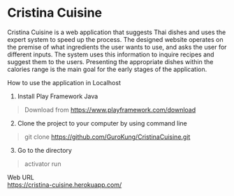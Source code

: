 Cristina Cuisine
=================================

Cristina Cuisine is a web application that suggests Thai dishes and uses
the expert system to speed up the process. The designed website operates
on the premise of what ingredients the user wants to use, and asks the user
for different inputs. The system uses this information to inquire recipes
and suggest them to the users. Presenting the appropriate dishes within
the calories range is the main goal for the early stages of the application.


How to use the application in Localhost
1. Install Play Framework Java  
  >Download from https://www.playframework.com/download

2. Clone the project to your computer by using command line  
  > git clone https://github.com/GuroKung/CristinaCuisine.git

3. Go to the directory  
  > activator run


Web URL  
https://cristina-cuisine.herokuapp.com/
